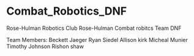 # Combat_Robotics_DNF

Rose-Hulman Robotics Club
  Rose-Hulman Combat robitcs
    Team DNF
    
 Team Members:
  Beckett Jaeger
  Ryan Siedel
  Allison kirk
  Micheal Munier
  Timothy Johnson
  Rishon shaw

